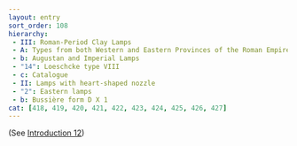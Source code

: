 ```yaml
---
layout: entry
sort_order: 108
hierarchy:
 - III: Roman-Period Clay Lamps
 - A: Types from both Western and Eastern Provinces of the Roman Empire
 - b: Augustan and Imperial Lamps
 - "14": Loeschcke type VIII
 - c: Catalogue
 - II: Lamps with heart-shaped nozzle
 - "2": Eastern lamps
 - b: Bussière form D X 1
cat: [418, 419, 420, 421, 422, 423, 424, 425, 426, 427]
---
```


(See [Introduction 12](Introduction-12))

